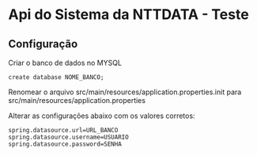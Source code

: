 # Api do Sistema da NTTDATA - Teste

## Configuração
Criar o banco de dados no MYSQL
```
create database NOME_BANCO;
```

Renomear o arquivo src/main/resources/application.properties.init para src/main/resources/application.properties

Alterar as configurações abaixo com os valores corretos:

```
spring.datasource.url=URL_BANCO
spring.datasource.username=USUARIO
spring.datasource.password=SENHA
```

